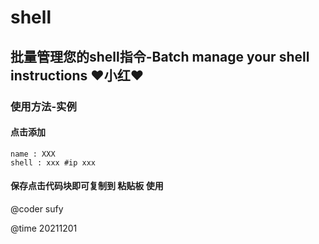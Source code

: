 # shell

## 批量管理您的shell指令-Batch manage your shell instructions  ❤小红❤

### 使用方法-实例

#### 点击添加

```
name : XXX
shell : xxx #ip xxx
```

#### 保存点击代码块即可复制到 粘贴板 使用 

@coder sufy

@time 20211201 
